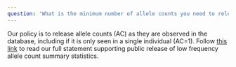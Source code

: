 ```yaml
---
question: 'What is the minimum number of allele counts you need to release a variant?'
---
```


Our policy is to release allele counts (AC) as they are observed in the database, including if it is only seen in a single individual (AC=1). Follow [this link](/AC1) to read our full statement supporting public release of low frequency allele count summary statistics.
